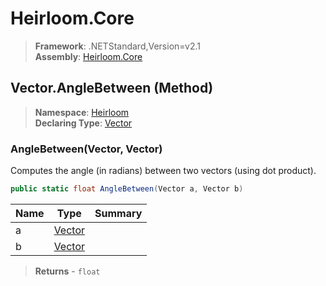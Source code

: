 # Heirloom.Core

> **Framework**: .NETStandard,Version=v2.1  
> **Assembly**: [Heirloom.Core][0]

## Vector.AngleBetween (Method)

> **Namespace**: [Heirloom][0]  
> **Declaring Type**: [Vector][1]

### AngleBetween(Vector, Vector)

Computes the angle (in radians) between two vectors (using dot product).

```cs
public static float AngleBetween(Vector a, Vector b)
```

| Name | Type        | Summary |
|------|-------------|---------|
| a    | [Vector][1] |         |
| b    | [Vector][1] |         |

> **Returns** - `float`

[0]: ../../../Heirloom.Core.md
[1]: ../Vector.md
